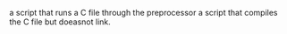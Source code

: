 a script that runs a C file through the preprocessor 
a script that compiles the C file but doeasnot link.
